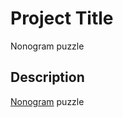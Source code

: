 # Project Title

Nonogram puzzle

## Description

 [Nonogram](https://en.wikipedia.org/wiki/Nonogram) puzzle